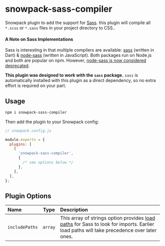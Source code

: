 # snowpack-sass-compiler
Snowpack plugin to add the support for [Sass](https://sass-lang.com/). this plugin will compile all `*.scss` or `*.sass` files in your project directory to CSS..

#### A Note on Sass Implementations

Sass is interesting in that multiple compilers are available: [sass](https://www.npmjs.com/package/sass) (written in Dart) & [node-sass](https://www.npmjs.com/package/node-sass) (written in JavaScript). Both packages run on Node.js and both are popular on npm. However, [node-sass is now considered deprecated](https://github.com/sass/node-sass/issues/2952).

**This plugin was designed to work with the `sass` package.** `sass` is automatically installed with this plugin as a direct dependency, so no extra effort is required on your part.

## Usage

```bash
npm i snowpack-sass-compiler
```

Then add the plugin to your Snowpack config:

```js
// snowpack.config.js

module.exports = {
  plugins: [
    [
      'snowpack-sass-compiler',
      {
        /* see options below */
      },
    ],
  ],
};
```

## Plugin Options

| Name                |   Type    | Description                                                                                                                                                                                                                                                                              |
| :------------------ | :-------: | :--------------------------------------------------------------------------------------------------------------------------------------------------------------------------------------------------------------------------------------------------------------------------------------- |
| `includePaths`            | `array` | This array of strings option provides [load paths](https://sass-lang.com/documentation/at-rules/import#load-paths) for Sass to look for imports. Earlier load paths will take precedence over later ones.|

